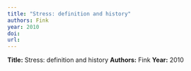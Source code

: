 ```yaml
---
title: "Stress: definition and history"
authors: Fink
year: 2010
doi: 
url: 
---
```

**Title:** Stress: definition and history
**Authors:** Fink
**Year:** 2010